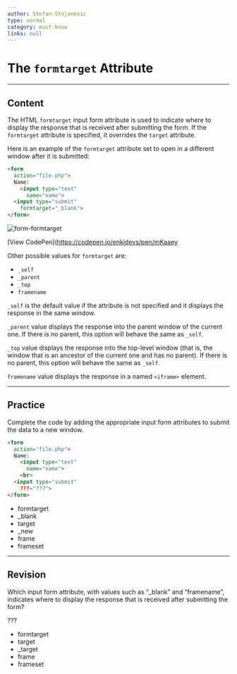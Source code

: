 ```yaml
---
author: Stefan-Stojanovic
type: normal
category: must-know
links: null
---
```


# The `formtarget` Attribute


---

## Content

The HTML `formtarget` input form attribute is used to indicate where to display the response that is received after submitting the form.
If the `formtarget` attribute is specified, it overrides the `target` attribute.

Here is an example of the `formtarget` attribute set to open in a different window after it is submitted:

```html
<form
  action="file.php">
  Name:
    <input type="text"
      name="name">
  <input type="submit"
    formtarget="_blank">
</form>
```

![form-formtarget](https://img.enkipro.com/987efbd8f9042c25e26b95c9607ae550.png)

[View CodePen](<https://codepen.io/enkidevs/pen/mKaaey>

Other possible values for `formtarget` are:

* `_self`
* `_parent`
* `_top`
* `framename`

`_self` is the default value if the attribute is not specified and it displays the response in the same window.

`_parent` value displays the response into the parent window of the current one. If there is no parent, this option will behave the same as `_self`.

`_top` value displays the response into the top-level window (that is, the window that is an ancestor of the current one and has no parent). If there is no parent, this option will behave the same as `_self`.

`framename` value displays the response in a named `<iframe>` element.


---

## Practice

Complete the code by adding the appropriate input form attributes to submit the data to a new window.

```html
<form
  action="file.php">
  Name:
    <input type="text"
      name="name">
    <br>
  <input type="submit"
    ???="???">
</form>
```

* formtarget
* _blank
* target
* _new
* frame
* frameset


---

## Revision

Which input form attribute, with values such as “_blank” and “framename”, indicates where to display the response that is received after submitting the form?

???

* formtarget
* target
* _target
* frame
* frameset
